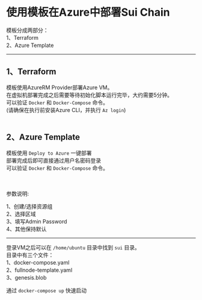 # 使用模板在Azure中部署Sui Chain

模板分成两部分：<br>
1、Terraform<br>
2、Azure Template<br>

---


## 1、Terraform 

模板使用AzureRM Provider部署Azure VM。 <br>
在虚拟机部署完成之后需要等待初始化脚本运行完毕，大约需要5分钟。 <br>
可以验证 `Docker` 和 `Docker-Compose` 命令。 <br> 
(请确保在执行前安装Azure CLI，并执行 `Az login`) <br>
<br>

## 2、Azure Template

模板使用 `Deploy to Azure` 一键部署 <br>
部署完成后即可直接通过用户名密码登录 <br>
可以验证 `Docker` 和 `Docker-Compose` 命令。 <br>  
<br>

参数说明: <br>

1、创建/选择资源组 <br>
2、选择区域 <br>
3、填写Admin Password <br>
4、其他保持默认 <br>


---

登录VM之后可以在 `/home/ubuntu` 目录中找到 `sui` 目录。 <br>
目录中有三个文件：<br>
1、docker-compose.yaml <br>
2、fullnode-template.yaml <br>
3、genesis.blob <br>

通过 `docker-compose up` 快速启动 <br>